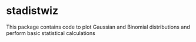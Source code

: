 # stadistwiz
This package contains code to plot Gaussian and Binomial distributions and perform basic statistical calculations
